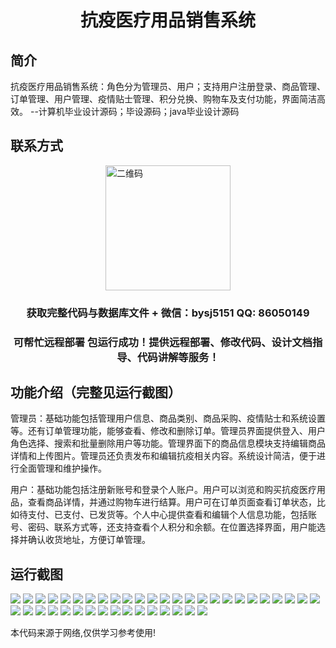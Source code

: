<p><h1 align="center">抗疫医疗用品销售系统</h1></p>

## 简介
抗疫医疗用品销售系统：角色分为管理员、用户；支持用户注册登录、商品管理、订单管理、用户管理、疫情贴士管理、积分兑换、购物车及支付功能，界面简洁高效。    --计算机毕业设计源码；毕设源码；java毕业设计源码


## 联系方式
<img src="https://bs-1329754181.cos.ap-shanghai.myqcloud.com/wx.jpg" alt="二维码" style="display: block; margin: 0 auto;" width="200px">
<p><h3 align="center">获取完整代码与数据库文件 + 微信：bysj5151 QQ: 86050149</h3></p>
<p><h3 align="center">可帮忙远程部署 包运行成功！提供远程部署、修改代码、设计文档指导、代码讲解等服务！</h3></p>

## 功能介绍（完整见运行截图）
管理员：基础功能包括管理用户信息、商品类别、商品采购、疫情贴士和系统设置等。还有订单管理功能，能够查看、修改和删除订单。管理员界面提供登入、用户角色选择、搜索和批量删除用户等功能。管理界面下的商品信息模块支持编辑商品详情和上传图片。管理员还负责发布和编辑抗疫相关内容。系统设计简洁，便于进行全面管理和维护操作。

用户：基础功能包括注册新账号和登录个人账户。用户可以浏览和购买抗疫医疗用品，查看商品详情，并通过购物车进行结算。用户可在订单页面查看订单状态，比如待支付、已支付、已发货等。个人中心提供查看和编辑个人信息功能，包括账号、密码、联系方式等，还支持查看个人积分和余额。在位置选择界面，用户能选择并确认收货地址，方便订单管理。


## 运行截图
![](https://bs-1329754181.cos.ap-shanghai.myqcloud.com/ssm/AntiEpidemicMedicalSuppliesSalesSystem/img/001.jpg)
![](https://bs-1329754181.cos.ap-shanghai.myqcloud.com/ssm/AntiEpidemicMedicalSuppliesSalesSystem/img/002.jpg)
![](https://bs-1329754181.cos.ap-shanghai.myqcloud.com/ssm/AntiEpidemicMedicalSuppliesSalesSystem/img/003.jpg)
![](https://bs-1329754181.cos.ap-shanghai.myqcloud.com/ssm/AntiEpidemicMedicalSuppliesSalesSystem/img/004.jpg)
![](https://bs-1329754181.cos.ap-shanghai.myqcloud.com/ssm/AntiEpidemicMedicalSuppliesSalesSystem/img/005.jpg)
![](https://bs-1329754181.cos.ap-shanghai.myqcloud.com/ssm/AntiEpidemicMedicalSuppliesSalesSystem/img/006.jpg)
![](https://bs-1329754181.cos.ap-shanghai.myqcloud.com/ssm/AntiEpidemicMedicalSuppliesSalesSystem/img/007.jpg)
![](https://bs-1329754181.cos.ap-shanghai.myqcloud.com/ssm/AntiEpidemicMedicalSuppliesSalesSystem/img/008.jpg)
![](https://bs-1329754181.cos.ap-shanghai.myqcloud.com/ssm/AntiEpidemicMedicalSuppliesSalesSystem/img/009.jpg)
![](https://bs-1329754181.cos.ap-shanghai.myqcloud.com/ssm/AntiEpidemicMedicalSuppliesSalesSystem/img/010.jpg)
![](https://bs-1329754181.cos.ap-shanghai.myqcloud.com/ssm/AntiEpidemicMedicalSuppliesSalesSystem/img/011.jpg)
![](https://bs-1329754181.cos.ap-shanghai.myqcloud.com/ssm/AntiEpidemicMedicalSuppliesSalesSystem/img/012.jpg)
![](https://bs-1329754181.cos.ap-shanghai.myqcloud.com/ssm/AntiEpidemicMedicalSuppliesSalesSystem/img/013.jpg)
![](https://bs-1329754181.cos.ap-shanghai.myqcloud.com/ssm/AntiEpidemicMedicalSuppliesSalesSystem/img/014.jpg)
![](https://bs-1329754181.cos.ap-shanghai.myqcloud.com/ssm/AntiEpidemicMedicalSuppliesSalesSystem/img/015.jpg)
![](https://bs-1329754181.cos.ap-shanghai.myqcloud.com/ssm/AntiEpidemicMedicalSuppliesSalesSystem/img/016.jpg)
![](https://bs-1329754181.cos.ap-shanghai.myqcloud.com/ssm/AntiEpidemicMedicalSuppliesSalesSystem/img/017.jpg)
![](https://bs-1329754181.cos.ap-shanghai.myqcloud.com/ssm/AntiEpidemicMedicalSuppliesSalesSystem/img/018.jpg)
![](https://bs-1329754181.cos.ap-shanghai.myqcloud.com/ssm/AntiEpidemicMedicalSuppliesSalesSystem/img/019.jpg)
![](https://bs-1329754181.cos.ap-shanghai.myqcloud.com/ssm/AntiEpidemicMedicalSuppliesSalesSystem/img/020.jpg)
![](https://bs-1329754181.cos.ap-shanghai.myqcloud.com/ssm/AntiEpidemicMedicalSuppliesSalesSystem/img/021.jpg)
![](https://bs-1329754181.cos.ap-shanghai.myqcloud.com/ssm/AntiEpidemicMedicalSuppliesSalesSystem/img/022.jpg)
![](https://bs-1329754181.cos.ap-shanghai.myqcloud.com/ssm/AntiEpidemicMedicalSuppliesSalesSystem/img/023.jpg)
![](https://bs-1329754181.cos.ap-shanghai.myqcloud.com/ssm/AntiEpidemicMedicalSuppliesSalesSystem/img/024.jpg)
![](https://bs-1329754181.cos.ap-shanghai.myqcloud.com/ssm/AntiEpidemicMedicalSuppliesSalesSystem/img/025.jpg)
![](https://bs-1329754181.cos.ap-shanghai.myqcloud.com/ssm/AntiEpidemicMedicalSuppliesSalesSystem/img/026.jpg)
![](https://bs-1329754181.cos.ap-shanghai.myqcloud.com/ssm/AntiEpidemicMedicalSuppliesSalesSystem/img/027.jpg)
![](https://bs-1329754181.cos.ap-shanghai.myqcloud.com/ssm/AntiEpidemicMedicalSuppliesSalesSystem/img/028.jpg)
![](https://bs-1329754181.cos.ap-shanghai.myqcloud.com/ssm/AntiEpidemicMedicalSuppliesSalesSystem/img/029.jpg)
![](https://bs-1329754181.cos.ap-shanghai.myqcloud.com/ssm/AntiEpidemicMedicalSuppliesSalesSystem/img/030.jpg)
![](https://bs-1329754181.cos.ap-shanghai.myqcloud.com/ssm/AntiEpidemicMedicalSuppliesSalesSystem/img/031.jpg)
![](https://bs-1329754181.cos.ap-shanghai.myqcloud.com/ssm/AntiEpidemicMedicalSuppliesSalesSystem/img/032.jpg)
![](https://bs-1329754181.cos.ap-shanghai.myqcloud.com/ssm/AntiEpidemicMedicalSuppliesSalesSystem/img/033.jpg)
![](https://bs-1329754181.cos.ap-shanghai.myqcloud.com/ssm/AntiEpidemicMedicalSuppliesSalesSystem/img/034.jpg)
![](https://bs-1329754181.cos.ap-shanghai.myqcloud.com/ssm/AntiEpidemicMedicalSuppliesSalesSystem/img/035.jpg)
![](https://bs-1329754181.cos.ap-shanghai.myqcloud.com/ssm/AntiEpidemicMedicalSuppliesSalesSystem/img/036.jpg)
![](https://bs-1329754181.cos.ap-shanghai.myqcloud.com/ssm/AntiEpidemicMedicalSuppliesSalesSystem/img/037.jpg)
![](https://bs-1329754181.cos.ap-shanghai.myqcloud.com/ssm/AntiEpidemicMedicalSuppliesSalesSystem/img/038.jpg)
![](https://bs-1329754181.cos.ap-shanghai.myqcloud.com/ssm/AntiEpidemicMedicalSuppliesSalesSystem/img/039.jpg)
![](https://bs-1329754181.cos.ap-shanghai.myqcloud.com/ssm/AntiEpidemicMedicalSuppliesSalesSystem/img/040.jpg)
![](https://bs-1329754181.cos.ap-shanghai.myqcloud.com/ssm/AntiEpidemicMedicalSuppliesSalesSystem/img/041.jpg)

<p>本代码来源于网络,仅供学习参考使用!</p>
